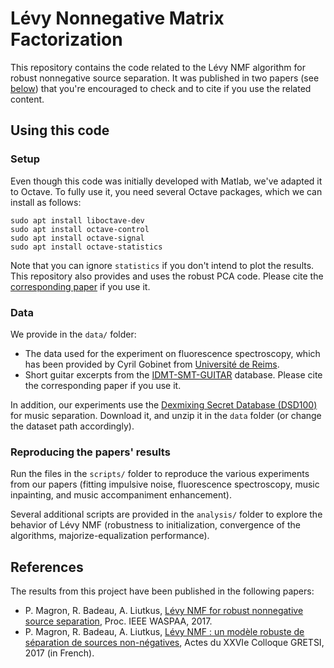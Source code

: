 # Lévy Nonnegative Matrix Factorization

This repository contains the code related to the Lévy NMF algorithm for robust nonnegative source separation. It was published in two papers (see [below](#references)) that you're encouraged to check and to cite if you use the related content.


## Using this code

### Setup

Even though this code was initially developed with Matlab, we've adapted it to Octave. To fully use it, you need several Octave packages, which we can install as follows:

	sudo apt install liboctave-dev
	sudo apt install octave-control
	sudo apt install octave-signal
	sudo apt install octave-statistics

Note that you can ignore `statistics` if you don't intend to plot the results. This repository also provides and uses the robust PCA code. Please cite the [corresponding paper](https://posenhuang.github.io/papers/RPCA_Separation_ICASSP2012.pdf) if you use it.

### Data

We provide in the `data/` folder:

- The data used for the experiment on fluorescence spectroscopy, which has been provided by Cyril Gobinet from [Université de Reims](https://www.univ-reims.fr/biospect/presentation/membres/membres,22804,37993.html).
- Short guitar excerpts from the [IDMT-SMT-GUITAR](https://zenodo.org/record/7544110) database. Please cite the corresponding paper if you use it.

In addition, our experiments use the [Dexmixing Secret Database (DSD100)](http://www.sisec17.audiolabs-erlangen.de/) for music separation. Download it, and unzip it in the `data` folder (or change the dataset path accordingly).


### Reproducing the papers' results

Run the files in the `scripts/` folder to reproduce the various experiments from our papers (fitting impulsive noise, fluorescence spectroscopy, music inpainting, and music accompaniment enhancement).

Several additional scripts are provided in the `analysis/` folder to explore the behavior of Lévy NMF (robustness to initialization, convergence of the algorithms, majorize-equalization performance). 


## References

The results from this project have been published in the following papers:

- P. Magron, R. Badeau, A. Liutkus, [Lévy NMF for robust nonnegative source separation](https://hal.science/hal-01548488), Proc. IEEE WASPAA, 2017.
- P. Magron, R. Badeau, A. Liutkus, [Lévy NMF : un modèle robuste de séparation de sources non-négatives](https://hal.science/hal-01540484), Actes du XXVIe Colloque GRETSI, 2017 (in French).


